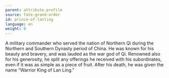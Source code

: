 ```yaml
---
parent: attribute.profile
source: fate-grand-order
id: prince-of-lanling
language: en
weight: 0
---
```


A military commander who served the nation of Northern Qi during the Northern and Southern Dynasty period of China. He was known for his beauty and bravery, and was lauded as the war god of Qi. Renowned also for his generosity, he split any offerings he received with his subordinates, even if it was as simple as a piece of fruit. After his death, he was given the name “Warrior King of Lan Ling.”
